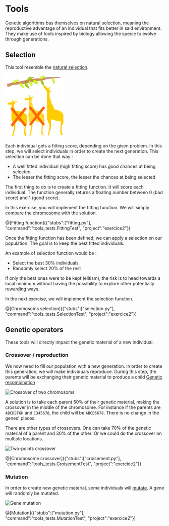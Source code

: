# Tools

Genetic algorithms bas themselves on natural selection, meaning the reproductive advantage of an individual that fits better in said environment.
They make use of tools inspired by biology allowing the specie to evolve through generations.

## Selection

This tool resemble the [natural selection](https://en.wikipedia.org/wiki/Natural_selection).

![The giraffes able to eat high leaves are better at surviving](/img/Selection.png "The giraffes able to eat high leaves are better at surviving")

Each individual gets a fitting score, depending on the given problem.
In this step, we will select individuals in order to create the next generation.
This selection can be done that way :
 * A well fitted individual (high fitting score) has good chances at being selected
 * The lesser the fitting score, the lesser the chances at being selected

The first thing to do is to create a fitting function. It will score each individual.
The function generally returns a floating number between 0 (bad score) and 1 (good score).

In this exercise, you will implement the fitting function. We will simply compare the chromosome with the solution.

@[Fitting function]({"stubs":["fitting.py"], "command":"tools_tests.FittingTest", "project":"exercice2"})

Once the fitting function has been defined, we can apply a selection on our population.
The goal is to keep the best fitted individuals.

An example of selection function would be :
 * Select the best 30% individuals
 * Randomly select 20% of the rest

If only the best ones were to be kept (elitism), the risk is to head towards a local minimum without having the possibility to explore other potentially rewarding ways.

In the next exercise, we will implement the selection function.

@[Chromosoms selection]({"stubs":["selection.py"], "command":"tools_tests.SelectionTest", "project":"exercice2"})

## Genetic operators
These tools will directly impact the genetic material of a new individual.

### Crossover / reproduction
We now need to fill our population with a new generation.
In order to create this generation, we will make individuals reproduce.
During this step, the parents will be exchanging their genetic material to produce a child [Genetic recombination](https://en.wikipedia.org/wiki/Genetic_recombination)

![Crossover of two chromosoms](/img/OnePointCrossover.svg "Crossover of two chromosoms")

A solution is to take each parent 50% of their genetic material, making the crossover in the middle of the chromosome.
For instance if the parents are `ABCDEFGH` and `1345678`, the child will be `ABCD5678`.
There is no change in the genes' places.

There are other types of crossovers. 
One can take 70% of the genetic material of a parent and 30% of the other.
Or we could do the crossover on multiple locations.

![Two-points crossover](/img/Computational.science.Genetic.algorithm.Crossover.Two.Point.svg "Two-points crossover")

@[Chromosome crossover]({"stubs":["croisement.py"], "command":"tools_tests.CroisementTest", "project":"exercice2"})

### Mutation
In order to create new genetic material, some individuals will [mutate](https://en.wikipedia.org/wiki/Mutation).
A gene will randomly be mutated.

![Gene mutation](/img/mutation.png "Gene mutation")

@[Mutation]({"stubs":["mutation.py"], "command":"tools_tests.MutationTest", "project":"exercice2"})